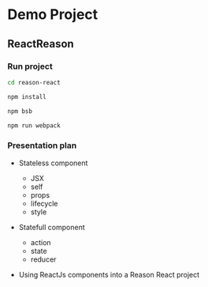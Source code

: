# Demo Project

## ReactReason

### Run project

```sh
cd reason-react

npm install

npm bsb

npm run webpack
```

### Presentation plan

- Stateless component

  - JSX
  - self
  - props
  - lifecycle
  - style

- Statefull component

  - action
  - state
  - reducer

- Using ReactJs components into a Reason React project
